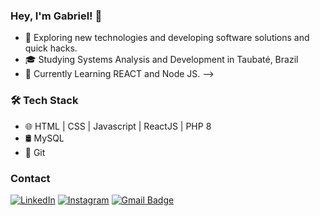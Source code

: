 ### Hey, I'm Gabriel! 👋

- 🤔 Exploring new technologies and developing software solutions and quick hacks.
- 🎓 Studying Systems Analysis and Development in Taubaté, Brazil
- 🌱 Currently Learning REACT and Node JS.
-->
### 🛠 Tech Stack 
  
- 🌐   HTML | CSS | Javascript | ReactJS | PHP 8
- 🛢   MySQL
- 🔧  Git 

### Contact

<a href="https://www.linkedin.com/in/gabriel-dos-santos1910/" target="_blank"><img src="https://img.shields.io/badge/Linkedin-%230077B5.svg?&style=flat-square&logo=linkedin&logoColor=white" alt="LinkedIn"></a>
<a href="https://www.instagram.com/gabds19/" target="_blank"><img src="https://img.shields.io/badge/Instagram-%23E4405F.svg?&style=flat-square&logo=instagram&logoColor=white" alt="Instagram"></a>
[![Gmail Badge](https://img.shields.io/badge/-Gmail-c14438?style=flat-square&logo=Gmail&logoColor=white&link=mailto:jeffjeff0197@gmail.com)](mailto:gabrields.dev@gmail.com)
